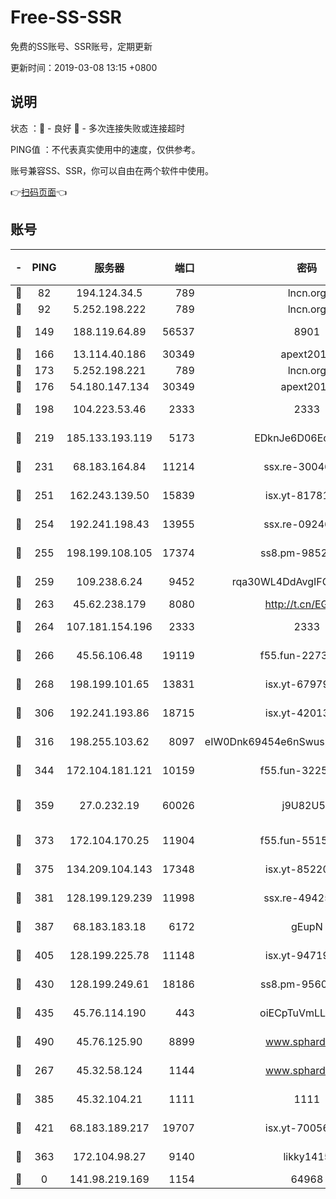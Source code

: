 # Free-SS-SSR

免费的SS账号、SSR账号，定期更新

更新时间：2019-03-08 13:15 +0800

## 说明

状态     ：🙂 - 良好 🙁 - 多次连接失败或连接超时

PING值   ：不代表真实使用中的速度，仅供参考。

账号兼容SS、SSR，你可以自由在两个软件中使用。

👉[扫码页面](https://liesauer.github.io/Free-SS-SSR/)👈

## 账号

|-|PING|服务器|端口|密码|加密方式|区域|
|:----:|:----:|:-----:|-----:|:----:|:----:|:----:|
|🙂|82|194.124.34.5|789|lncn.org|rc4|JP|
|🙂|92|5.252.198.222|789|lncn.org|rc4|JP|
|🙂|149|188.119.64.89|56537|8901|aes-256-cfb|RU|
|🙂|166|13.114.40.186|30349|apext2019|chacha20|JP|
|🙂|173|5.252.198.221|789|lncn.org|rc4|JP|
|🙂|176|54.180.147.134|30349|apext2019|chacha20|KR|
|🙂|198|104.223.53.46|2333|2333|aes-256-cfb|US|
|🙂|219|185.133.193.119|5173|EDknJe6D06EoWDaw|aes-256-cfb|US|
|🙂|231|68.183.164.84|11214|ssx.re-30046337|aes-256-cfb|US|
|🙂|251|162.243.139.50|15839|isx.yt-81781713|aes-256-cfb|US|
|🙂|254|192.241.198.43|13955|ssx.re-09246977|aes-256-cfb|US|
|🙂|255|198.199.108.105|17374|ss8.pm-98527684|aes-256-cfb|US|
|🙂|259|109.238.6.24|9452|rqa30WL4DdAvgIFG6Fs3znzTa|aes-256-cfb|FR|
|🙂|263|45.62.238.179|8080|http://t.cn/EGJIyrl|rc4-md5|CA|
|🙂|264|107.181.154.196|2333|2333|aes-256-cfb|US|
|🙂|266|45.56.106.48|19119|f55.fun-22731576|aes-256-cfb|US|
|🙂|268|198.199.101.65|13831|isx.yt-67979439|aes-256-cfb|US|
|🙂|306|192.241.193.86|18715|isx.yt-42013662|aes-256-cfb|US|
|🙂|316|198.255.103.62|8097|eIW0Dnk69454e6nSwuspv9DmS201tQ0D|aes-256-cfb|US|
|🙂|344|172.104.181.121|10159|f55.fun-32253878|aes-256-cfb|SG|
|🙂|359|27.0.232.19|60026|j9U82U53|xchacha20-ietf-poly1305|HK|
|🙂|373|172.104.170.25|11904|f55.fun-55158712|aes-256-cfb|SG|
|🙂|375|134.209.104.143|17348|isx.yt-85220846|aes-256-cfb|SG|
|🙂|381|128.199.129.239|11998|ssx.re-49425737|aes-256-cfb|SG|
|🙂|387|68.183.183.18|6172|gEupN|aes-256-cfb|SG|
|🙂|405|128.199.225.78|11148|isx.yt-94719488|aes-256-cfb|SG|
|🙂|430|128.199.249.61|18186|ss8.pm-95603573|aes-256-cfb|SG|
|🙂|435|45.76.114.190|443|oiECpTuVmLLxk4Ts|aes-256-cfb|AU|
|🙂|490|45.76.125.90|8899|www.sphard.com|aes-256-cfb|AU|
|🙂|267|45.32.58.124|1144|www.sphard.com|aes-256-cfb|JP|
|🙂|385|45.32.104.21|1111|1111|aes-256-cfb|SG|
|🙂|421|68.183.189.217|19707|isx.yt-70056316|aes-256-cfb|SG|
|🙁|363|172.104.98.27|9140|likky1415|aes-256-cfb|JP|
|🙁|0|141.98.219.169|1154|64968|chacha20|US|

